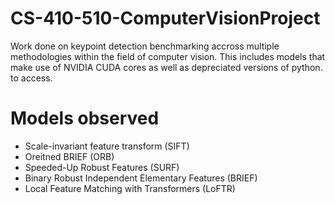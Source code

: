 # CS-410-510-ComputerVisionProject
Work done on keypoint detection benchmarking accross multiple methodologies within the field of computer vision. This includes models that make use of NVIDIA CUDA cores as well as depreciated versions of python. to access.

# Models observed
- Scale-invariant feature transform (SIFT)
- Oreitned BRIEF (ORB)
- Speeded-Up Robust Features (SURF)
- Binary Robust Independent Elementary Features (BRIEF)
- Local Feature Matching with Transformers (LoFTR)

#
